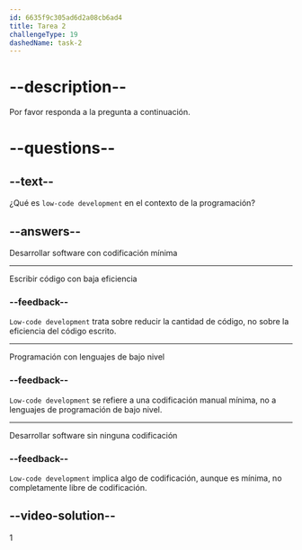 ```yaml
---
id: 6635f9c305ad6d2a08cb6ad4
title: Tarea 2
challengeType: 19
dashedName: task-2
---
```


# --description--

Por favor responda a la pregunta a continuación.

# --questions--

## --text--

¿Qué es `low-code development` en el contexto de la programación?

## --answers--

Desarrollar software con codificación mínima

---

Escribir código con baja eficiencia

### --feedback--

`Low-code development` trata sobre reducir la cantidad de código, no sobre la eficiencia del código escrito.

---

Programación con lenguajes de bajo nivel

### --feedback--

`Low-code development` se refiere a una codificación manual mínima, no a lenguajes de programación de bajo nivel.

---

Desarrollar software sin ninguna codificación

### --feedback--

`Low-code development` implica algo de codificación, aunque es mínima, no completamente libre de codificación.

## --video-solution--

1

